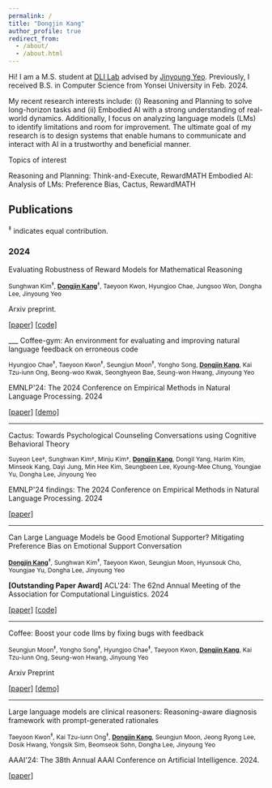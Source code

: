 ```yaml
---
permalink: /
title: "Dongjin Kang"
author_profile: true
redirect_from: 
  - /about/
  - /about.html
---
```


Hi! I am a M.S. student at [DLI Lab](https://diyonsei.notion.site/) advised by [Jinyoung Yeo](https://jinyeo.weebly.com/). Previously, I received B.S. in Computer Science from Yonsei University in Feb. 2024.

My recent research interests include: (i) Reasoning and Planning to solve long-horizon tasks and (ii) Embodied AI with a strong understanding of real-world dynamics. Additionally, I focus on analyzing language models (LMs) to identify limitations and room for improvement. The ultimate goal of my research is to design systems that enable humans to communicate and interact with AI in a trustworthy and beneficial manner.

Topics of interest

Reasoning and Planning: Think-and-Execute, RewardMATH
Embodied AI:
Analysis of LMs: Preference Bias, Cactus, RewardMATH



## Publications

<sup>‡</sup> indicates equal contribution.

### 2024

Evaluating Robustness of Reward Models for Mathematical Reasoning

<p style="font-size:12px;">
Sunghwan Kim<sup>‡</sup>, <u style="font-weight:bold;">Dongjin Kang</u><sup>‡</sup>, Taeyoon Kwon, Hyungjoo Chae, Jungsoo Won, Dongha Lee, Jinyoung Yeo

Arxiv preprint.

<a href="https://arxiv.org/abs/2410.01729" target="_blank">[paper]</a>   <a href="https://github.com/kimsh0507/RewardMATH_official" target="_blank">[code]</a>
</p>
___
Coffee-gym: An environment for evaluating and improving natural language feedback on erroneous code

<p style="font-size:12px;">
Hyungjoo Chae<sup>‡</sup>, Taeyoon Kwon<sup>‡</sup>, Seungjun Moon<sup>‡</sup>, Yongho Song, <u style="font-weight:bold;">Dongjin Kang</u>, Kai Tzu-iunn Ong, Beong-woo Kwak, Seonghyeon Bae, Seung-won Hwang, Jinyoung Yeo

EMNLP'24: The 2024 Conference on Empirical Methods in Natural Language Processing. 2024

<a href="https://arxiv.org/abs/2409.19715" target="_blank">[paper]</a>  <a href="https://huggingface.co/spaces/Coffee-Gym/Project-Coffee-Gym" target="_blank">[demo]</a>
</p>

___
Cactus: Towards Psychological Counseling Conversations using Cognitive Behavioral Theory

<p style="font-size:12px;">
Suyeon Lee†, Sunghwan Kim†, Minju Kim†, <u style="font-weight:bold;">Dongjin Kang</u>, Dongil Yang, Harim Kim, Minseok Kang, Dayi Jung, Min Hee Kim, Seungbeen Lee, Kyoung-Mee Chung, Youngjae Yu, Dongha Lee, Jinyoung Yeo

EMNLP'24 findings: The 2024 Conference on Empirical Methods in Natural Language Processing. 2024

[\[paper\]](https://arxiv.org/abs/2407.03103)
</p>

___
Can Large Language Models be Good Emotional Supporter? Mitigating Preference Bias on Emotional Support Conversation

<p style="font-size:12px;">
<u style="font-weight:bold;">Dongjin Kang</u><sup>‡</sup>, Sunghwan Kim<sup>‡</sup>, Taeyoon Kwon, Seungjun Moon, Hyunsouk Cho, Youngjae Yu, Dongha Lee, Jinyoung Yeo

**[Outstanding Paper Award]** ACL'24: The 62nd Annual Meeting of the Association for Computational Linguistics. 2024

[\[paper\]](https://arxiv.org/abs/2402.13211)   [\[code\]](https://github.com/1eastar/emotionalsupport)
</p>

___
Coffee: Boost your code llms by fixing bugs with feedback

<p style="font-size:12px;">
Seungjun Moon<sup>‡</sup>, Yongho Song<sup>‡</sup>, Hyungjoo Chae<sup>‡</sup>, Taeyoon Kwon, <u style="font-weight:bold;">Dongjin Kang</u>, Kai Tzu-iunn Ong, Seung-won Hwang, Jinyoung Yeo

Arxiv Preprint

[\[paper\]](https://arxiv.org/abs/2311.07215)   [\[demo\]](https://kyle8581.github.io/COFFEE-DEMO)
</p>

___
Large language models are clinical reasoners: Reasoning-aware diagnosis framework with prompt-generated rationales

<p style="font-size:12px;">
Taeyoon Kwon<sup>‡</sup>, Kai Tzu-iunn Ong<sup>‡</sup>, <u style="font-weight:bold;">Dongjin Kang</u>, Seungjun Moon, Jeong Ryong Lee, Dosik Hwang, Yongsik Sim, Beomseok Sohn, Dongha Lee, Jinyoung Yeo

AAAI'24: The 38th Annual AAAI Conference on Artificial Intelligence. 2024.

[\[paper\]](https://arxiv.org/abs/2312.07399)
</p>

